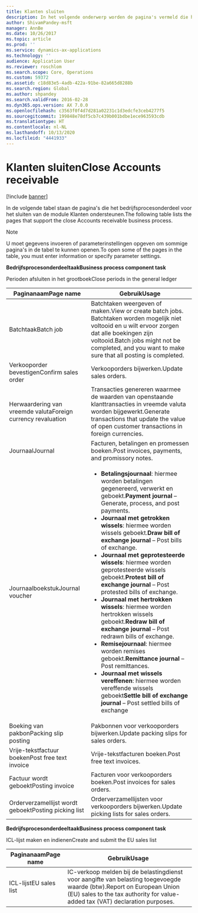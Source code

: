 ```yaml
---
title: Klanten sluiten
description: In het volgende onderwerp worden de pagina's vermeld die het bedrijfsprocesonderdeel voor het sluiten van de module Klanten ondersteunen.
author: ShivamPandey-msft
manager: AnnBe
ms.date: 10/26/2017
ms.topic: article
ms.prod: ''
ms.service: dynamics-ax-applications
ms.technology: ''
audience: Application User
ms.reviewer: roschlom
ms.search.scope: Core, Operations
ms.custom: 59372
ms.assetid: c18d83e5-4adb-422a-91be-82a665d8288b
ms.search.region: Global
ms.author: shpandey
ms.search.validFrom: 2016-02-28
ms.dyn365.ops.version: AX 7.0.0
ms.openlocfilehash: c3563f0f4d7d281a02231c1d3edcfe3ceb4277f5
ms.sourcegitcommit: 199848e78df5cb7c439b001bdbe1ece963593cdb
ms.translationtype: HT
ms.contentlocale: nl-NL
ms.lasthandoff: 10/13/2020
ms.locfileid: "4441933"
---
```

# <a name="close-accounts-receivable"></a><span data-ttu-id="3097c-103">Klanten sluiten</span><span class="sxs-lookup"><span data-stu-id="3097c-103">Close Accounts receivable</span></span>

[!include [banner](../includes/banner.md)]

<span data-ttu-id="3097c-104">In de volgende tabel staan de pagina's die het bedrijfsprocesonderdeel voor het sluiten van de module Klanten ondersteunen.</span><span class="sxs-lookup"><span data-stu-id="3097c-104">The following table lists the pages that support the close Accounts receivable business process.</span></span>

> [!NOTE] 
> <span data-ttu-id="3097c-105">U moet gegevens invoeren of parameterinstellingen opgeven om sommige pagina's in de tabel te kunnen openen.</span><span class="sxs-lookup"><span data-stu-id="3097c-105">To open some of the pages in the table, you must enter information or specify parameter settings.</span></span>

<span data-ttu-id="3097c-106">**Bedrijfsprocesonderdeeltaak**</span><span class="sxs-lookup"><span data-stu-id="3097c-106">**Business process component task**</span></span>                   

<span data-ttu-id="3097c-107">Perioden afsluiten in het grootboek</span><span class="sxs-lookup"><span data-stu-id="3097c-107">Close periods in the general ledger</span></span>

| <span data-ttu-id="3097c-108">Paginanaam</span><span class="sxs-lookup"><span data-stu-id="3097c-108">Page name</span></span>                            | <span data-ttu-id="3097c-109">Gebruik</span><span class="sxs-lookup"><span data-stu-id="3097c-109">Usage</span></span>                                                                                      |
|--------------------------------------|--------------------------------------------------------------------------------------------|
|<span data-ttu-id="3097c-110">Batchtaak</span><span class="sxs-lookup"><span data-stu-id="3097c-110">Batch job</span></span>                             | <span data-ttu-id="3097c-111">Batchtaken weergeven of maken.</span><span class="sxs-lookup"><span data-stu-id="3097c-111">View or create batch jobs.</span></span> <span data-ttu-id="3097c-112">Batchtaken worden mogelijk niet voltooid en u wilt ervoor zorgen dat alle boekingen zijn voltooid.</span><span class="sxs-lookup"><span data-stu-id="3097c-112">Batch jobs might not be completed, and you want to make sure that all posting is completed.</span></span>                                                                                                               |
|<span data-ttu-id="3097c-113">Verkooporder bevestigen</span><span class="sxs-lookup"><span data-stu-id="3097c-113">Confirm sales order</span></span>                   | <span data-ttu-id="3097c-114">Verkooporders bijwerken.</span><span class="sxs-lookup"><span data-stu-id="3097c-114">Update sales orders.</span></span>                                                                       |
|<span data-ttu-id="3097c-115">Herwaardering van vreemde valuta</span><span class="sxs-lookup"><span data-stu-id="3097c-115">Foreign currency revaluation</span></span>          | <span data-ttu-id="3097c-116">Transacties genereren waarmee de waarden van openstaande klanttransacties in vreemde valuta worden bijgewerkt.</span><span class="sxs-lookup"><span data-stu-id="3097c-116">Generate transactions that update the value of open customer transactions in foreign currencies.</span></span>                                                                                                                         |
| <span data-ttu-id="3097c-117">Journaal</span><span class="sxs-lookup"><span data-stu-id="3097c-117">Journal</span></span>                              | <span data-ttu-id="3097c-118">Facturen, betalingen en promessen boeken.</span><span class="sxs-lookup"><span data-stu-id="3097c-118">Post invoices, payments, and promissory notes.</span></span>                                             |
| <span data-ttu-id="3097c-119">Journaalboekstuk</span><span class="sxs-lookup"><span data-stu-id="3097c-119">Journal voucher</span></span>                      |<ul><li><span data-ttu-id="3097c-120">**Betalingsjournaal**: hiermee worden betalingen gegenereerd, verwerkt en geboekt.</span><span class="sxs-lookup"><span data-stu-id="3097c-120">**Payment journal** – Generate, process, and post payments.</span></span></li><li><span data-ttu-id="3097c-121">**Journaal met getrokken wissels**: hiermee worden wissels geboekt.</span><span class="sxs-lookup"><span data-stu-id="3097c-121">**Draw bill of exchange journal** – Post bills of exchange.</span></span></li><li><span data-ttu-id="3097c-122">**Journaal met geprotesteerde wissels**: hiermee worden geprotesteerde wissels geboekt.</span><span class="sxs-lookup"><span data-stu-id="3097c-122">**Protest bill of exchange journal** – Post protested bills of exchange.</span></span></li><li><span data-ttu-id="3097c-123">**Journaal met hertrokken wissels**: hiermee worden hertrokken wissels geboekt.</span><span class="sxs-lookup"><span data-stu-id="3097c-123">**Redraw bill of exchange journal** – Post redrawn bills of exchange.</span></span></li><li><span data-ttu-id="3097c-124">**Remisejournaal**: hiermee worden remises geboekt.</span><span class="sxs-lookup"><span data-stu-id="3097c-124">**Remittance journal** – Post remittances.</span></span></li><li><span data-ttu-id="3097c-125">**Journaal met wissels vereffenen**: hiermee worden vereffende wissels geboekt</span><span class="sxs-lookup"><span data-stu-id="3097c-125">**Settle bill of exchange journal** – Post settled bills of exchange</span></span></li></ul>                   |
| <span data-ttu-id="3097c-126">Boeking van pakbon</span><span class="sxs-lookup"><span data-stu-id="3097c-126">Packing slip posting</span></span>                 | <span data-ttu-id="3097c-127">Pakbonnen voor verkooporders bijwerken.</span><span class="sxs-lookup"><span data-stu-id="3097c-127">Update packing slips for sales orders.</span></span>                                                     |
| <span data-ttu-id="3097c-128">Vrije-tekstfactuur boeken</span><span class="sxs-lookup"><span data-stu-id="3097c-128">Post free text invoice</span></span>               | <span data-ttu-id="3097c-129">Vrije-tekstfacturen boeken.</span><span class="sxs-lookup"><span data-stu-id="3097c-129">Post free text invoices.</span></span>                                                                   |
| <span data-ttu-id="3097c-130">Factuur wordt geboekt</span><span class="sxs-lookup"><span data-stu-id="3097c-130">Posting invoice</span></span>                      | <span data-ttu-id="3097c-131">Facturen voor verkooporders boeken.</span><span class="sxs-lookup"><span data-stu-id="3097c-131">Post invoices for sales orders.</span></span>                                                            |
| <span data-ttu-id="3097c-132">Orderverzamellijst wordt geboekt</span><span class="sxs-lookup"><span data-stu-id="3097c-132">Posting picking list</span></span>                 |<span data-ttu-id="3097c-133">Orderverzamellijsten voor verkooporders bijwerken.</span><span class="sxs-lookup"><span data-stu-id="3097c-133">Update picking lists for sales orders.</span></span>                                                      |

<span data-ttu-id="3097c-134">**Bedrijfsprocesonderdeeltaak**</span><span class="sxs-lookup"><span data-stu-id="3097c-134">**Business process component task**</span></span>   

<span data-ttu-id="3097c-135">ICL-lijst maken en indienen</span><span class="sxs-lookup"><span data-stu-id="3097c-135">Create and submit the EU sales list</span></span>

| <span data-ttu-id="3097c-136">Paginanaam</span><span class="sxs-lookup"><span data-stu-id="3097c-136">Page name</span></span>                            | <span data-ttu-id="3097c-137">Gebruik</span><span class="sxs-lookup"><span data-stu-id="3097c-137">Usage</span></span>                                                                                      |
|--------------------------------------|--------------------------------------------------------------------------------------------|
|<span data-ttu-id="3097c-138">ICL-lijst</span><span class="sxs-lookup"><span data-stu-id="3097c-138">EU sales list</span></span>                         | <span data-ttu-id="3097c-139">IC-verkoop melden bij de belastingdienst voor aangifte van belasting toegevoegde waarde (btw).</span><span class="sxs-lookup"><span data-stu-id="3097c-139">Report on European Union (EU) sales to the tax authority for value-added tax (VAT) declaration purposes.</span></span>                                                                                                                           |






